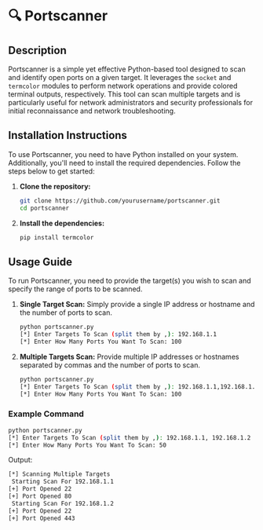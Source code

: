 # 🔍 Portscanner

## Description
Portscanner is a simple yet effective Python-based tool designed to scan and identify open ports on a given target. It leverages the `socket` and `termcolor` modules to perform network operations and provide colored terminal outputs, respectively. This tool can scan multiple targets and is particularly useful for network administrators and security professionals for initial reconnaissance and network troubleshooting.

## Installation Instructions
To use Portscanner, you need to have Python installed on your system. Additionally, you'll need to install the required dependencies. Follow the steps below to get started:

1. **Clone the repository:**
    ```bash
    git clone https://github.com/yourusername/portscanner.git
    cd portscanner
    ```

2. **Install the dependencies:**
    ```bash
    pip install termcolor
    ```

## Usage Guide
To run Portscanner, you need to provide the target(s) you wish to scan and specify the range of ports to be scanned.

1. **Single Target Scan:**
    Simply provide a single IP address or hostname and the number of ports to scan.
    ```bash
    python portscanner.py
    [*] Enter Targets To Scan (split them by ,): 192.168.1.1
    [*] Enter How Many Ports You Want To Scan: 100
    ```

2. **Multiple Targets Scan:**
    Provide multiple IP addresses or hostnames separated by commas and the number of ports to scan.
    ```bash
    python portscanner.py
    [*] Enter Targets To Scan (split them by ,): 192.168.1.1,192.168.1.2
    [*] Enter How Many Ports You Want To Scan: 100
    ```

### Example Command
```bash
python portscanner.py
[*] Enter Targets To Scan (split them by ,): 192.168.1.1, 192.168.1.2
[*] Enter How Many Ports You Want To Scan: 50
```

Output:
```bash
[*] Scanning Multiple Targets
 Starting Scan For 192.168.1.1
[+] Port Opened 22
[+] Port Opened 80
 Starting Scan For 192.168.1.2
[+] Port Opened 22
[+] Port Opened 443
```
